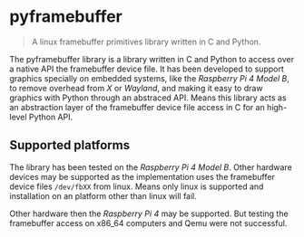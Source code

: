 # pyframebuffer

> A linux framebuffer primitives library written in C and Python.

The pyframebuffer library is a library written in C and Python to access over a native API the framebuffer device file. It has been developed to support graphics specially on embedded systems, like the *Raspberry Pi 4 Model B*, to remove overhead from *X* or *Wayland*, and making it easy to draw graphics with Python through an abstraced API. Means this library acts as an abstraction layer of the framebuffer device file access in C for an high-level Python API.

## Supported platforms

The library has been tested on the *Raspberry Pi 4 Model B*. Other hardware devices may be supported as the implementation uses the framebuffer device files `/dev/fbXX` from linux. Means only linux is supported and installation on an platform other than linux will fail.

Other hardware then the *Raspberry Pi 4* may be supported. But testing the framebuffer access on x86_64 computers and Qemu were not successful.

